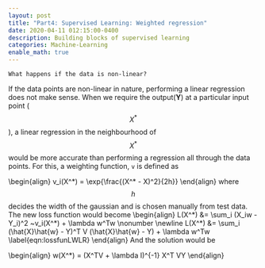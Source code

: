 ```yaml
---
layout: post
title: "Part4: Supervised Learning: Weighted regression"
date: 2020-04-11 012:15:00-0400
description: Building blocks of supervised learning
categories: Machine-Learning
enable_math: true
---
```


<!-- <div style="text-align: justify"> <a href="https://www.ros.org/"> ROS </a> --> <!-- </div> -->
`What happens if the data is non-linear?`


<!-- \section{Locally weighted linear regression} -->
If the data points are non-linear in nature, performing a linear regression does not make sense. When we require the output(**Y**) at a particular input point ($$X^*$$), a linear regression in the neighbourhood of $$X^*$$ would be more accurate than performing a regression all through the data points. For this, a weighting function, `v` is defined as

\begin{align}
    v_i(X^\*) = \exp{\frac{(X^* - X)^2}{2h}}
\end{align}
where $$h$$ decides the width of the gaussian and is chosen manually from test data. The new loss function would become
\begin{align}
    L(X^\*) &= \sum_i (X_iw - Y_i)^2 ~v_i(X^\*) + \lambda w^Tw \nonumber \newline
    L(X^\*) &= \sum_i (\hat{X}\hat{w} - Y)^T V (\hat{X}\hat{w} - Y) + \lambda w^Tw 
    \label{eqn:lossfunLWLR}
\end{align}
And the solution would be

\begin{align}
    w(X^*) = (X^TV + \lambda I)^{-1} X^T VY
\end{align}